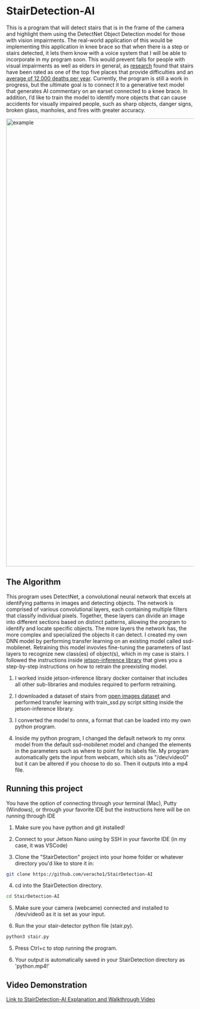 # StairDetection-AI

This is a program that will detect stairs that is in the frame of the camera and highlight them using the DetectNet Object Detection model for those with vision impairments. The real-world application of this would be implementing this application in knee brace so that when there is a step or stairs detected, it lets them know with a voice system that I will be able to incorporate in my program soon. This would prevent falls for people with visual impairments as well as elders in general, as [research](https://www.ncbi.nlm.nih.gov/pmc/articles/PMC4636376/) found that stairs have been rated as one of the top five places that provide difficulties and an [average of 12,000 deaths per year](https://sobolaw.com/common-injuries-from-falling-down-stairs/#:~:text=According%20to%20this%20study%2C%20falls,of%2012%2C000%20deaths%20per%20year). Currently, the program is still a work in progress, but the ultimate goal is to connect it to a generative text model that generates AI commentary on an earset connected to a knee brace. In addition, I’d like to train the model to identify more objects that can cause accidents for visually impaired people, such as sharp objects, danger signs, broken glass, manholes, and fires with greater accuracy.

<img width="1199" alt="example" src="https://github.com/veracho1/StairDetection-AI/assets/137355484/55fd7a87-d046-4fda-9821-3b7d81f8a568">



## The Algorithm

This program uses DetectNet, a convolutional neural network that excels at identifying patterns in images and detecting objects. The network is comprised of various convolutional layers, each containing multiple filters that classify individual pixels. Together, these layers can divide an image into different sections based on distinct patterns, allowing the program to identify and locate specific objects. The more layers the network has, the more complex and specialized the objects it can detect. I created my own DNN model by performing transfer learning on an existing model called ssd-mobilenet. Retraining this model invovles fine-tuning the parameters of last layers to recognize new class(es) of object(s), which in my case is stairs. I followed the instructions inside [jetson-inference library](https://github.com/dusty-nv/jetson-inference/blob/master/docs/pytorch-ssd.md) that gives you a step-by-step instructions on how to retrain the preexisting model.
1. I worked inside jetson-inference library docker container that includes all other sub-libraries and modules required to perform retraining.
2. I downloaded a dataset of stairs from [open images dataset](https://storage.googleapis.com/openimages/web/visualizer/index.html?set=train&type=detection&c=%2Fm%2F0fp6w) and performed transfer learning with train_ssd.py script sitting inside the jetson-inference library.
3. I converted the model to onnx, a format that can be loaded into my own python program.

4. Inside my python program, I changed the default network to my onnx model from the default ssd-mobilenet model and changed the elements in the parameters such as where to point for its labels file. My program automatically gets the input from webcam, which sits as "/dev/video0" but it can be altered if you choose to do so. Then it outputs into a mp4 file. 

## Running this project

You have the option of connecting through your terminal (Mac), Putty (Windows), or through your favorite IDE but the instructions here will be on running through IDE

1. Make sure you have python and git installed!

2. Connect to your Jetson Nano using by SSH in your favorite IDE (in my case, it was VSCode)

3. Clone the "StairDetection" project into your home folder or whatever directory you'd like to store it in:

```bash
git clone https://github.com/veracho1/StairDetection-AI
```
4. cd into the StairDetection directory.

```bash
cd StairDetection-AI
```
5. Make sure your camera (webcame) connected and installed to /dev/video0 as it is set as your input.
  
6. Run the your stair-detector python file (stair.py).

```bash
python3 stair.py
```

5. Press Ctrl+c to stop running the program.

7. Your output is automatically saved in your StairDetection directory as 'python.mp4!'

## Video Demonstration

[Link to StairDetection-AI Explanation and Walkthrough Video](https://www.youtube.com/watch?v=qzdK04ZbtvY)
